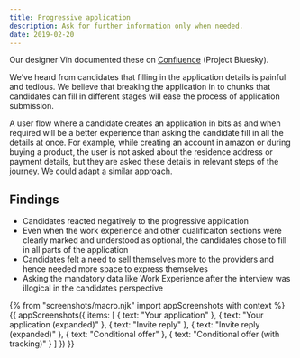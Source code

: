 ```yaml
---
title: Progressive application
description: Ask for further information only when needed.
date: 2019-02-20
---
```


Our designer Vin documented these on [Confluence](https://dfedigital.atlassian.net/wiki/spaces/BaT/pages/279314433/Designs) (Project Bluesky).

We’ve heard from candidates that filling in the application details is painful and tedious. We believe that breaking the application in to chunks that candidates can fill in different stages will ease the process of application submission.

A user flow where a candidate creates an application in bits as and when required will be a better experience than asking the candidate fill in all the details at once. For example, while creating an account in amazon or during buying a product, the user is not asked about the residence address or payment details, but they are asked these details in relevant steps of the journey. We could adapt a similar approach.

## Findings

* Candidates reacted negatively to the progressive application
* Even when the work experience and other qualificaiton sections were clearly marked and understood as optional, the candidates chose to fill in all parts of the application
* Candidates felt a need to sell themselves more to the providers and hence needed more space to express themselves
* Asking the mandatory data like Work Experience after the interview was illogical in the candidates perspective

{% from "screenshots/macro.njk" import appScreenshots with context %}
{{ appScreenshots({
  items: [
    { text: "Your application" },
    { text: "Your application (expanded)" },
    { text: "Invite reply" },
    { text: "Invite reply (expanded)" },
    { text: "Conditional offer" },
    { text: "Conditional offer (with tracking)" }
  ]
}) }}

